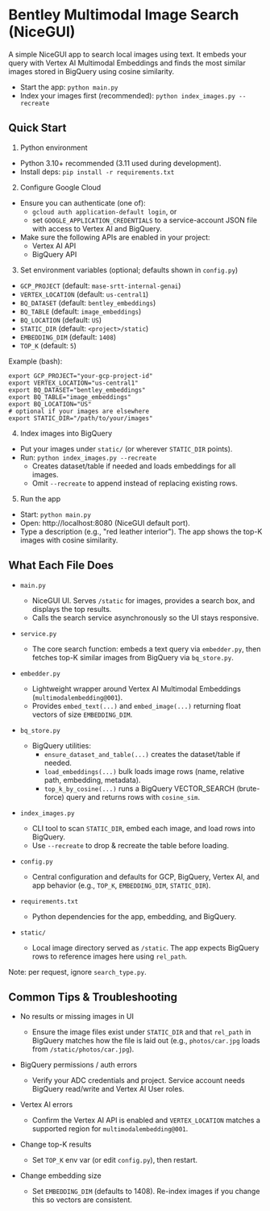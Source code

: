 # Bentley Multimodal Image Search (NiceGUI)

A simple NiceGUI app to search local images using text. It embeds your query with Vertex AI Multimodal Embeddings and finds the most similar images stored in BigQuery using cosine similarity.

- Start the app: `python main.py`
- Index your images first (recommended): `python index_images.py --recreate`


## Quick Start

1) Python environment
- Python 3.10+ recommended (3.11 used during development).
- Install deps: `pip install -r requirements.txt`

2) Configure Google Cloud
- Ensure you can authenticate (one of):
  - `gcloud auth application-default login`, or
  - set `GOOGLE_APPLICATION_CREDENTIALS` to a service-account JSON file with access to Vertex AI and BigQuery.
- Make sure the following APIs are enabled in your project:
  - Vertex AI API
  - BigQuery API

3) Set environment variables (optional; defaults shown in `config.py`)
- `GCP_PROJECT` (default: `mase-srtt-internal-genai`)
- `VERTEX_LOCATION` (default: `us-central1`)
- `BQ_DATASET` (default: `bentley_embeddings`)
- `BQ_TABLE` (default: `image_embeddings`)
- `BQ_LOCATION` (default: `US`)
- `STATIC_DIR` (default: `<project>/static`)
- `EMBEDDING_DIM` (default: `1408`)
- `TOP_K` (default: `5`)

Example (bash):
```
export GCP_PROJECT="your-gcp-project-id"
export VERTEX_LOCATION="us-central1"
export BQ_DATASET="bentley_embeddings"
export BQ_TABLE="image_embeddings"
export BQ_LOCATION="US"
# optional if your images are elsewhere
export STATIC_DIR="/path/to/your/images"
```

4) Index images into BigQuery
- Put your images under `static/` (or wherever `STATIC_DIR` points).
- Run: `python index_images.py --recreate`
  - Creates dataset/table if needed and loads embeddings for all images.
  - Omit `--recreate` to append instead of replacing existing rows.

5) Run the app
- Start: `python main.py`
- Open: http://localhost:8080 (NiceGUI default port).
- Type a description (e.g., "red leather interior"). The app shows the top-K images with cosine similarity.


## What Each File Does

- `main.py`
  - NiceGUI UI. Serves `/static` for images, provides a search box, and displays the top results.
  - Calls the search service asynchronously so the UI stays responsive.

- `service.py`
  - The core search function: embeds a text query via `embedder.py`, then fetches top-K similar images from BigQuery via `bq_store.py`.

- `embedder.py`
  - Lightweight wrapper around Vertex AI Multimodal Embeddings (`multimodalembedding@001`).
  - Provides `embed_text(...)` and `embed_image(...)` returning float vectors of size `EMBEDDING_DIM`.

- `bq_store.py`
  - BigQuery utilities:
    - `ensure_dataset_and_table(...)` creates the dataset/table if needed.
    - `load_embeddings(...)` bulk loads image rows (name, relative path, embedding, metadata).
    - `top_k_by_cosine(...)` runs a BigQuery VECTOR_SEARCH (brute-force) query and returns rows with `cosine_sim`.

- `index_images.py`
  - CLI tool to scan `STATIC_DIR`, embed each image, and load rows into BigQuery.
  - Use `--recreate` to drop & recreate the table before loading.

- `config.py`
  - Central configuration and defaults for GCP, BigQuery, Vertex AI, and app behavior (e.g., `TOP_K`, `EMBEDDING_DIM`, `STATIC_DIR`).

- `requirements.txt`
  - Python dependencies for the app, embedding, and BigQuery.

- `static/`
  - Local image directory served as `/static`. The app expects BigQuery rows to reference images here using `rel_path`.

Note: per request, ignore `search_type.py`.


## Common Tips & Troubleshooting

- No results or missing images in UI
  - Ensure the image files exist under `STATIC_DIR` and that `rel_path` in BigQuery matches how the file is laid out (e.g., `photos/car.jpg` loads from `/static/photos/car.jpg`).

- BigQuery permissions / auth errors
  - Verify your ADC credentials and project. Service account needs BigQuery read/write and Vertex AI User roles.

- Vertex AI errors
  - Confirm the Vertex AI API is enabled and `VERTEX_LOCATION` matches a supported region for `multimodalembedding@001`.

- Change top-K results
  - Set `TOP_K` env var (or edit `config.py`), then restart.

- Change embedding size
  - Set `EMBEDDING_DIM` (defaults to 1408). Re-index images if you change this so vectors are consistent.

